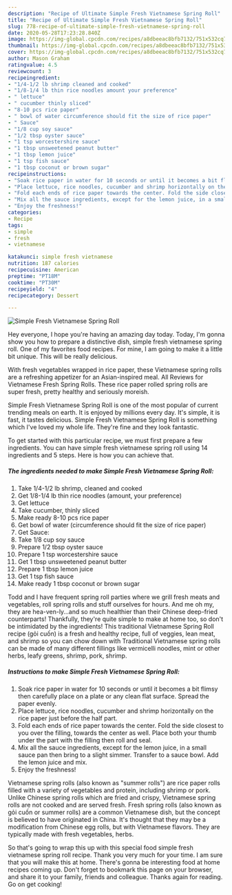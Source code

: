 ```yaml
---
description: "Recipe of Ultimate Simple Fresh Vietnamese Spring Roll"
title: "Recipe of Ultimate Simple Fresh Vietnamese Spring Roll"
slug: 778-recipe-of-ultimate-simple-fresh-vietnamese-spring-roll
date: 2020-05-28T17:23:28.840Z
image: https://img-global.cpcdn.com/recipes/a8dbeeac8bfb7132/751x532cq70/simple-fresh-vietnamese-spring-roll-recipe-main-photo.jpg
thumbnail: https://img-global.cpcdn.com/recipes/a8dbeeac8bfb7132/751x532cq70/simple-fresh-vietnamese-spring-roll-recipe-main-photo.jpg
cover: https://img-global.cpcdn.com/recipes/a8dbeeac8bfb7132/751x532cq70/simple-fresh-vietnamese-spring-roll-recipe-main-photo.jpg
author: Mason Graham
ratingvalue: 4.5
reviewcount: 3
recipeingredient:
- "1/4-1/2 lb shrimp cleaned and cooked"
- "1/8-1/4 lb thin rice noodles amount your preference"
- " lettuce"
- " cucumber thinly sliced"
- "8-10 pcs rice paper"
- " bowl of water circumference should fit the size of rice paper"
- " Sauce"
- "1/8 cup soy sauce"
- "1/2 tbsp oyster sauce"
- "1 tsp worcestershire sauce"
- "1 tbsp unsweetened peanut butter"
- "1 tbsp lemon juice"
- "1 tsp fish sauce"
- "1 tbsp coconut or brown sugar"
recipeinstructions:
- "Soak rice paper in water for 10 seconds or until it becomes a bit flimsy then carefully place on a plate or any clean flat surface. Spread the paper evenly."
- "Place lettuce, rice noodles, cucumber and shrimp horizontally on the rice paper just before the half part."
- "Fold each ends of rice paper towards the center. Fold the side closest to you over the filling, towards the center as well. Place both your thumb under the part with the filling then roll and seal."
- "Mix all the sauce ingredients, except for the lemon juice, in a small sauce pan then bring to a slight simmer. Transfer to a sauce bowl. Add the lemon juice and mix."
- "Enjoy the freshness!"
categories:
- Recipe
tags:
- simple
- fresh
- vietnamese

katakunci: simple fresh vietnamese 
nutrition: 187 calories
recipecuisine: American
preptime: "PT18M"
cooktime: "PT30M"
recipeyield: "4"
recipecategory: Dessert

---
```



![Simple Fresh Vietnamese Spring Roll](https://img-global.cpcdn.com/recipes/a8dbeeac8bfb7132/751x532cq70/simple-fresh-vietnamese-spring-roll-recipe-main-photo.jpg)

Hey everyone, I hope you're having an amazing day today. Today, I'm gonna show you how to prepare a distinctive dish, simple fresh vietnamese spring roll. One of my favorites food recipes. For mine, I am going to make it a little bit unique. This will be really delicious.

With fresh vegetables wrapped in rice paper, these Vietnamese spring rolls are a refreshing appetizer for an Asian-inspired meal. All Reviews for Vietnamese Fresh Spring Rolls. These rice paper rolled spring rolls are super fresh, pretty healthy and seriously moreish.

Simple Fresh Vietnamese Spring Roll is one of the most popular of current trending meals on earth. It is enjoyed by millions every day. It's simple, it is fast, it tastes delicious. Simple Fresh Vietnamese Spring Roll is something which I've loved my whole life. They're fine and they look fantastic.


To get started with this particular recipe, we must first prepare a few ingredients. You can have simple fresh vietnamese spring roll using 14 ingredients and 5 steps. Here is how you can achieve that.

<!--inarticleads1-->

##### The ingredients needed to make Simple Fresh Vietnamese Spring Roll:

1. Take 1/4-1/2 lb shrimp, cleaned and cooked
1. Get 1/8-1/4 lb thin rice noodles (amount, your preference)
1. Get  lettuce
1. Take  cucumber, thinly sliced
1. Make ready 8-10 pcs rice paper
1. Get  bowl of water (circumference should fit the size of rice paper)
1. Get  Sauce:
1. Take 1/8 cup soy sauce
1. Prepare 1/2 tbsp oyster sauce
1. Prepare 1 tsp worcestershire sauce
1. Get 1 tbsp unsweetened peanut butter
1. Prepare 1 tbsp lemon juice
1. Get 1 tsp fish sauce
1. Make ready 1 tbsp coconut or brown sugar


Todd and I have frequent spring roll parties where we grill fresh meats and vegetables, roll spring rolls and stuff ourselves for hours. And me oh my, they are hea-ven-ly…and so much healthier than their Chinese deep-fried counterparts! Thankfully, they&#39;re quite simple to make at home too, so don&#39;t be intimidated by the ingredients! This traditional Vietnamese Spring Roll recipe (gỏi cuốn) is a fresh and healthy recipe, full of veggies, lean meat, and shrimp so you can chow down with Traditional Vietnamese spring rolls can be made of many different fillings like vermicelli noodles, mint or other herbs, leafy greens, shrimp, pork, shrimp. 

<!--inarticleads2-->

##### Instructions to make Simple Fresh Vietnamese Spring Roll:

1. Soak rice paper in water for 10 seconds or until it becomes a bit flimsy then carefully place on a plate or any clean flat surface. Spread the paper evenly.
1. Place lettuce, rice noodles, cucumber and shrimp horizontally on the rice paper just before the half part.
1. Fold each ends of rice paper towards the center. Fold the side closest to you over the filling, towards the center as well. Place both your thumb under the part with the filling then roll and seal.
1. Mix all the sauce ingredients, except for the lemon juice, in a small sauce pan then bring to a slight simmer. Transfer to a sauce bowl. Add the lemon juice and mix.
1. Enjoy the freshness!


Vietnamese spring rolls (also known as &#34;summer rolls&#34;) are rice paper rolls filled with a variety of vegetables and protein, including shrimp or pork. Unlike Chinese spring rolls which are fried and crispy, Vietnamese spring rolls are not cooked and are served fresh. Fresh spring rolls (also known as gỏi cuốn or summer rolls) are a common Vietnamese dish, but the concept is believed to have originated in China. It&#39;s thought that they may be a modification from Chinese egg rolls, but with Vietnamese flavors. They are typically made with fresh vegetables, herbs. 

So that's going to wrap this up with this special food simple fresh vietnamese spring roll recipe. Thank you very much for your time. I am sure that you will make this at home. There's gonna be interesting food at home recipes coming up. Don't forget to bookmark this page on your browser, and share it to your family, friends and colleague. Thanks again for reading. Go on get cooking!
